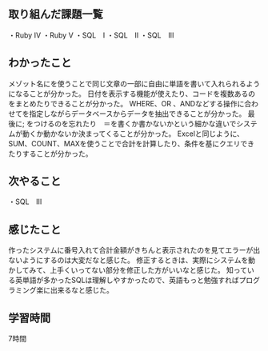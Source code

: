 ## 取り組んだ課題一覧
・Ruby IV
・Ruby V
・SQL　I
・SQL　II
・SQL　III
## わかったこと
メゾット名にを使うことで同じ文章の一部に自由に単語を書いて入れられるようになることが分かった。
日付を表示する機能が使えたり、コードを複数あるのをまとめたりできることが分かった。
WHERE、OR 、ANDなどする操作に合わせてを指定しながらデータベースからデータを抽出できることが分かった。
最後に; をつけるのを忘れたり　＝を書くか書かないかという細かな違いでシステムが動くか動かないか決まってくることが分かった。
 Excelと同じように、SUM、COUNT、MAXを使うことで合計を計算したり、条件を基にクエリできたりすることが分かった。
## 次やること
・SQL　III
## 感じたこと
作ったシステムに番号入れて合計金額がきちんと表示されたのを見てエラーが出ないようにするのは大変だなと感じた。
修正するときは、実際にシステムを動かしてみて、上手くいってない部分を修正した方がいいなと感じた。
知っている英単語が多かったSQLは理解しやすかったので、英語もっと勉強すればプログラミング楽に出来るなと感じた。
## 学習時間
7時間

